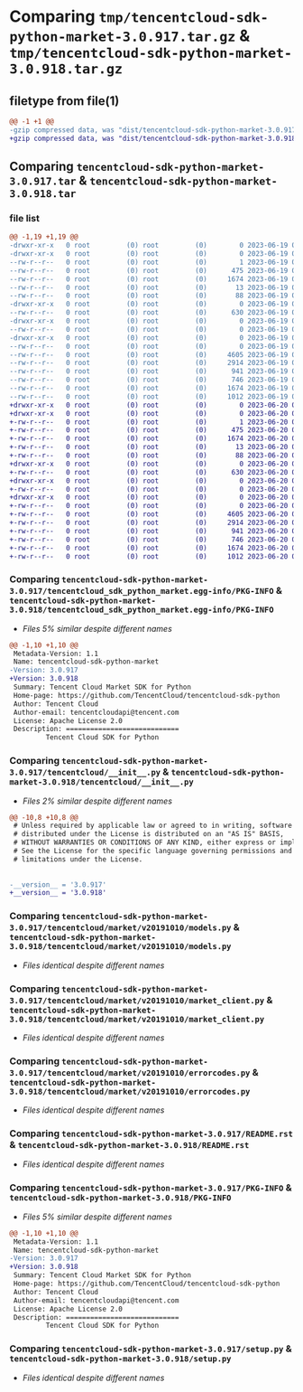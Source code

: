 # Comparing `tmp/tencentcloud-sdk-python-market-3.0.917.tar.gz` & `tmp/tencentcloud-sdk-python-market-3.0.918.tar.gz`

## filetype from file(1)

```diff
@@ -1 +1 @@
-gzip compressed data, was "dist/tencentcloud-sdk-python-market-3.0.917.tar", last modified: Mon Jun 19 00:28:56 2023, max compression
+gzip compressed data, was "dist/tencentcloud-sdk-python-market-3.0.918.tar", last modified: Tue Jun 20 02:43:59 2023, max compression
```

## Comparing `tencentcloud-sdk-python-market-3.0.917.tar` & `tencentcloud-sdk-python-market-3.0.918.tar`

### file list

```diff
@@ -1,19 +1,19 @@
-drwxr-xr-x   0 root         (0) root         (0)        0 2023-06-19 00:28:56.000000 tencentcloud-sdk-python-market-3.0.917/
-drwxr-xr-x   0 root         (0) root         (0)        0 2023-06-19 00:28:56.000000 tencentcloud-sdk-python-market-3.0.917/tencentcloud_sdk_python_market.egg-info/
--rw-r--r--   0 root         (0) root         (0)        1 2023-06-19 00:28:56.000000 tencentcloud-sdk-python-market-3.0.917/tencentcloud_sdk_python_market.egg-info/dependency_links.txt
--rw-r--r--   0 root         (0) root         (0)      475 2023-06-19 00:28:56.000000 tencentcloud-sdk-python-market-3.0.917/tencentcloud_sdk_python_market.egg-info/SOURCES.txt
--rw-r--r--   0 root         (0) root         (0)     1674 2023-06-19 00:28:56.000000 tencentcloud-sdk-python-market-3.0.917/tencentcloud_sdk_python_market.egg-info/PKG-INFO
--rw-r--r--   0 root         (0) root         (0)       13 2023-06-19 00:28:56.000000 tencentcloud-sdk-python-market-3.0.917/tencentcloud_sdk_python_market.egg-info/top_level.txt
--rw-r--r--   0 root         (0) root         (0)       88 2023-06-19 00:28:56.000000 tencentcloud-sdk-python-market-3.0.917/setup.cfg
-drwxr-xr-x   0 root         (0) root         (0)        0 2023-06-19 00:28:56.000000 tencentcloud-sdk-python-market-3.0.917/tencentcloud/
--rw-r--r--   0 root         (0) root         (0)      630 2023-06-19 00:28:56.000000 tencentcloud-sdk-python-market-3.0.917/tencentcloud/__init__.py
-drwxr-xr-x   0 root         (0) root         (0)        0 2023-06-19 00:28:56.000000 tencentcloud-sdk-python-market-3.0.917/tencentcloud/market/
--rw-r--r--   0 root         (0) root         (0)        0 2023-06-19 00:28:56.000000 tencentcloud-sdk-python-market-3.0.917/tencentcloud/market/__init__.py
-drwxr-xr-x   0 root         (0) root         (0)        0 2023-06-19 00:28:56.000000 tencentcloud-sdk-python-market-3.0.917/tencentcloud/market/v20191010/
--rw-r--r--   0 root         (0) root         (0)        0 2023-06-19 00:28:56.000000 tencentcloud-sdk-python-market-3.0.917/tencentcloud/market/v20191010/__init__.py
--rw-r--r--   0 root         (0) root         (0)     4605 2023-06-19 00:28:56.000000 tencentcloud-sdk-python-market-3.0.917/tencentcloud/market/v20191010/models.py
--rw-r--r--   0 root         (0) root         (0)     2914 2023-06-19 00:28:56.000000 tencentcloud-sdk-python-market-3.0.917/tencentcloud/market/v20191010/market_client.py
--rw-r--r--   0 root         (0) root         (0)      941 2023-06-19 00:28:56.000000 tencentcloud-sdk-python-market-3.0.917/tencentcloud/market/v20191010/errorcodes.py
--rw-r--r--   0 root         (0) root         (0)      746 2023-06-19 00:28:56.000000 tencentcloud-sdk-python-market-3.0.917/README.rst
--rw-r--r--   0 root         (0) root         (0)     1674 2023-06-19 00:28:56.000000 tencentcloud-sdk-python-market-3.0.917/PKG-INFO
--rw-r--r--   0 root         (0) root         (0)     1012 2023-06-19 00:28:56.000000 tencentcloud-sdk-python-market-3.0.917/setup.py
+drwxr-xr-x   0 root         (0) root         (0)        0 2023-06-20 02:43:59.000000 tencentcloud-sdk-python-market-3.0.918/
+drwxr-xr-x   0 root         (0) root         (0)        0 2023-06-20 02:43:59.000000 tencentcloud-sdk-python-market-3.0.918/tencentcloud_sdk_python_market.egg-info/
+-rw-r--r--   0 root         (0) root         (0)        1 2023-06-20 02:43:59.000000 tencentcloud-sdk-python-market-3.0.918/tencentcloud_sdk_python_market.egg-info/dependency_links.txt
+-rw-r--r--   0 root         (0) root         (0)      475 2023-06-20 02:43:59.000000 tencentcloud-sdk-python-market-3.0.918/tencentcloud_sdk_python_market.egg-info/SOURCES.txt
+-rw-r--r--   0 root         (0) root         (0)     1674 2023-06-20 02:43:59.000000 tencentcloud-sdk-python-market-3.0.918/tencentcloud_sdk_python_market.egg-info/PKG-INFO
+-rw-r--r--   0 root         (0) root         (0)       13 2023-06-20 02:43:59.000000 tencentcloud-sdk-python-market-3.0.918/tencentcloud_sdk_python_market.egg-info/top_level.txt
+-rw-r--r--   0 root         (0) root         (0)       88 2023-06-20 02:43:59.000000 tencentcloud-sdk-python-market-3.0.918/setup.cfg
+drwxr-xr-x   0 root         (0) root         (0)        0 2023-06-20 02:43:59.000000 tencentcloud-sdk-python-market-3.0.918/tencentcloud/
+-rw-r--r--   0 root         (0) root         (0)      630 2023-06-20 02:43:59.000000 tencentcloud-sdk-python-market-3.0.918/tencentcloud/__init__.py
+drwxr-xr-x   0 root         (0) root         (0)        0 2023-06-20 02:43:59.000000 tencentcloud-sdk-python-market-3.0.918/tencentcloud/market/
+-rw-r--r--   0 root         (0) root         (0)        0 2023-06-20 02:43:59.000000 tencentcloud-sdk-python-market-3.0.918/tencentcloud/market/__init__.py
+drwxr-xr-x   0 root         (0) root         (0)        0 2023-06-20 02:43:59.000000 tencentcloud-sdk-python-market-3.0.918/tencentcloud/market/v20191010/
+-rw-r--r--   0 root         (0) root         (0)        0 2023-06-20 02:43:59.000000 tencentcloud-sdk-python-market-3.0.918/tencentcloud/market/v20191010/__init__.py
+-rw-r--r--   0 root         (0) root         (0)     4605 2023-06-20 02:43:59.000000 tencentcloud-sdk-python-market-3.0.918/tencentcloud/market/v20191010/models.py
+-rw-r--r--   0 root         (0) root         (0)     2914 2023-06-20 02:43:59.000000 tencentcloud-sdk-python-market-3.0.918/tencentcloud/market/v20191010/market_client.py
+-rw-r--r--   0 root         (0) root         (0)      941 2023-06-20 02:43:59.000000 tencentcloud-sdk-python-market-3.0.918/tencentcloud/market/v20191010/errorcodes.py
+-rw-r--r--   0 root         (0) root         (0)      746 2023-06-20 02:43:59.000000 tencentcloud-sdk-python-market-3.0.918/README.rst
+-rw-r--r--   0 root         (0) root         (0)     1674 2023-06-20 02:43:59.000000 tencentcloud-sdk-python-market-3.0.918/PKG-INFO
+-rw-r--r--   0 root         (0) root         (0)     1012 2023-06-20 02:43:59.000000 tencentcloud-sdk-python-market-3.0.918/setup.py
```

### Comparing `tencentcloud-sdk-python-market-3.0.917/tencentcloud_sdk_python_market.egg-info/PKG-INFO` & `tencentcloud-sdk-python-market-3.0.918/tencentcloud_sdk_python_market.egg-info/PKG-INFO`

 * *Files 5% similar despite different names*

```diff
@@ -1,10 +1,10 @@
 Metadata-Version: 1.1
 Name: tencentcloud-sdk-python-market
-Version: 3.0.917
+Version: 3.0.918
 Summary: Tencent Cloud Market SDK for Python
 Home-page: https://github.com/TencentCloud/tencentcloud-sdk-python
 Author: Tencent Cloud
 Author-email: tencentcloudapi@tencent.com
 License: Apache License 2.0
 Description: ============================
         Tencent Cloud SDK for Python
```

### Comparing `tencentcloud-sdk-python-market-3.0.917/tencentcloud/__init__.py` & `tencentcloud-sdk-python-market-3.0.918/tencentcloud/__init__.py`

 * *Files 2% similar despite different names*

```diff
@@ -10,8 +10,8 @@
 # Unless required by applicable law or agreed to in writing, software
 # distributed under the License is distributed on an "AS IS" BASIS,
 # WITHOUT WARRANTIES OR CONDITIONS OF ANY KIND, either express or implied.
 # See the License for the specific language governing permissions and
 # limitations under the License.
 
 
-__version__ = '3.0.917'
+__version__ = '3.0.918'
```

### Comparing `tencentcloud-sdk-python-market-3.0.917/tencentcloud/market/v20191010/models.py` & `tencentcloud-sdk-python-market-3.0.918/tencentcloud/market/v20191010/models.py`

 * *Files identical despite different names*

### Comparing `tencentcloud-sdk-python-market-3.0.917/tencentcloud/market/v20191010/market_client.py` & `tencentcloud-sdk-python-market-3.0.918/tencentcloud/market/v20191010/market_client.py`

 * *Files identical despite different names*

### Comparing `tencentcloud-sdk-python-market-3.0.917/tencentcloud/market/v20191010/errorcodes.py` & `tencentcloud-sdk-python-market-3.0.918/tencentcloud/market/v20191010/errorcodes.py`

 * *Files identical despite different names*

### Comparing `tencentcloud-sdk-python-market-3.0.917/README.rst` & `tencentcloud-sdk-python-market-3.0.918/README.rst`

 * *Files identical despite different names*

### Comparing `tencentcloud-sdk-python-market-3.0.917/PKG-INFO` & `tencentcloud-sdk-python-market-3.0.918/PKG-INFO`

 * *Files 5% similar despite different names*

```diff
@@ -1,10 +1,10 @@
 Metadata-Version: 1.1
 Name: tencentcloud-sdk-python-market
-Version: 3.0.917
+Version: 3.0.918
 Summary: Tencent Cloud Market SDK for Python
 Home-page: https://github.com/TencentCloud/tencentcloud-sdk-python
 Author: Tencent Cloud
 Author-email: tencentcloudapi@tencent.com
 License: Apache License 2.0
 Description: ============================
         Tencent Cloud SDK for Python
```

### Comparing `tencentcloud-sdk-python-market-3.0.917/setup.py` & `tencentcloud-sdk-python-market-3.0.918/setup.py`

 * *Files identical despite different names*

